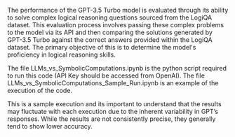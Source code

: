 The performance of the GPT-3.5 Turbo model is evaluated through its ability to solve complex logical reasoning questions sourced from the LogiQA dataset. 
This evaluation process involves passing these complex problems to the model via its API and then comparing the solutions generated by GPT-3.5 Turbo 
against the correct answers provided within the LogiQA dataset. 
The primary objective of this is to determine the model's proficiency in logical reasoning skills.

The file LLMs_vs_SymbolicComputations.ipynb is the python script required to run this code (API Key should be accessed from OpenAI).
The file LLMs_vs_SymbolicComputations_Sample_Run.ipynb is an example of the execution of the code. 

This is a sample execution and its important to understand that the results may
fluctuate with each execution due to the inherent variability in GPT’s responses.
While the results are not consistently precise, they generally tend to show lower
accuracy.
